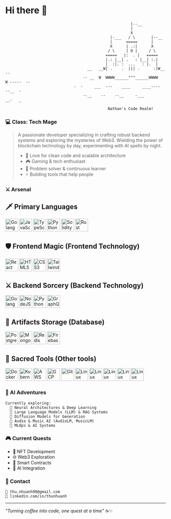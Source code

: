 # Hi there 👋

```
                                                       |--__
                                                       |
                                                       X
                                              |-___   / \       |--__
                                              |      =====      |
                                              X      | .:|      X
                                             / \     | O |     / \
                                            =====   |:  . |   =====
                                            |.: |__| .   : |__| :.|
                                            |  :|. :  ...   : |.  |
                                    __   __W| .    .  ||| .      :|W__  --
                                  -- __  W  WWWW______"""______WWWW   W -----  --
                              -  -     ___  ---    ____     ____----       --__  -
                                  --__    --    --__     -___        __-   _
 
                                             Nathan's Code Realm! 
```
### 💻 Class: Tech Mage
> A passionate developer specializing in crafting robust backend systems and exploring the mysteries of Web3. 
> Wielding the power of blockchain technology by day, experimenting with AI spells by night.
> 
> - 🌟 Love for clean code and scalable architecture
> - 🎮 Gaming & tech enthusiast
> - 🔧 Problem solver & continuous learner
> - ⚡ Building tools that help people

### ⚔️ Arsenal
## 🗡️ Primary Languages
<picture>
  <source media="(prefers-color-scheme: dark)" srcset="https://cdn.jsdelivr.net/gh/devicons/devicon/icons/go/go-original-wordmark.svg">
  <source media="(prefers-color-scheme: light)" srcset="https://cdn.jsdelivr.net/gh/devicons/devicon/icons/go/go-original-wordmark.svg">
  <img alt="Golang" width="40" height="40" src="https://cdn.jsdelivr.net/gh/devicons/devicon/icons/go/go-original-wordmark.svg">
</picture>
<picture>
  <img alt="JavaScript" width="40" height="40" src="https://cdn.jsdelivr.net/gh/devicons/devicon/icons/javascript/javascript-original.svg">
</picture>
<picture>
  <img alt="TypeScript" width="40" height="40" src="https://cdn.jsdelivr.net/gh/devicons/devicon/icons/typescript/typescript-original.svg">
</picture>
<picture>
  <img alt="Python" width="40" height="40" src="https://cdn.jsdelivr.net/gh/devicons/devicon/icons/python/python-original.svg">
</picture>
<picture>
  <img alt="Solidity" width="40" height="40" src="https://cdn.jsdelivr.net/gh/devicons/devicon/icons/solidity/solidity-original.svg">
</picture>
<picture>
  <img alt="Rust" width="40" height="40" src="https://cdn.jsdelivr.net/gh/devicons/devicon/icons/rust/rust-original.svg">
</picture>

## 🛡️ Frontend Magic (Frontend Technology)
<picture>
  <img alt="React" width="40" height="40" src="https://cdn.jsdelivr.net/gh/devicons/devicon/icons/react/react-original.svg">
</picture>
<picture>
  <img alt="HTML5" width="40" height="40" src="https://cdn.jsdelivr.net/gh/devicons/devicon/icons/html5/html5-original.svg">
</picture>
<picture>
  <img alt="CSS3" width="40" height="40" src="https://cdn.jsdelivr.net/gh/devicons/devicon/icons/css3/css3-original.svg">
</picture>
<picture>
  <img alt="TailwindCSS" width="40" height="40" src="https://cdn.jsdelivr.net/gh/devicons/devicon/icons/tailwindcss/tailwindcss-original.svg">
</picture>

## ⚔️ Backend Sorcery (Backend Technology)
<picture>
  <img alt="Golang" width="40" height="40" src="https://cdn.jsdelivr.net/gh/devicons/devicon/icons/go/go-original-wordmark.svg">
</picture>
<picture>
  <img alt="NodeJS" width="40" height="40" src="https://cdn.jsdelivr.net/gh/devicons/devicon/icons/nodejs/nodejs-original.svg">
</picture>
<picture>
  <img alt="Python" width="40" height="40" src="https://cdn.jsdelivr.net/gh/devicons/devicon/icons/python/python-original.svg">
</picture>
<picture>
  <img alt="GraphQL" width="40" height="40" src="https://cdn.jsdelivr.net/gh/devicons/devicon/icons/graphql/graphql-plain.svg">
</picture>

## 🏺 Artifacts Storage (Database)
<picture>
  <img alt="PostgreSQL" width="40" height="40" src="https://cdn.jsdelivr.net/gh/devicons/devicon/icons/postgresql/postgresql-original.svg">
</picture>
<picture>
  <img alt="MongoDB" width="40" height="40" src="https://cdn.jsdelivr.net/gh/devicons/devicon/icons/mongodb/mongodb-original.svg">
</picture>
<picture>
  <img alt="Redis" width="40" height="40" src="https://cdn.jsdelivr.net/gh/devicons/devicon/icons/redis/redis-original.svg">
</picture>
<picture>
  <img alt="Firebase" width="40" height="40" src="https://cdn.jsdelivr.net/gh/devicons/devicon/icons/firebase/firebase-plain.svg">
</picture>

## 🧪 Sacred Tools (Other tools)
<picture>
  <img alt="Docker" width="40" height="40" src="https://cdn.jsdelivr.net/gh/devicons/devicon/icons/docker/docker-original.svg">
</picture>
<picture>
  <img alt="Kubernetes" width="40" height="40" src="https://cdn.jsdelivr.net/gh/devicons/devicon/icons/kubernetes/kubernetes-original.svg">
</picture>
<picture>
  <img alt="AWS" width="40" height="40" src="https://cdn.jsdelivr.net/gh/devicons/devicon/icons/amazonwebservices/amazonwebservices-original-wordmark.svg">
</picture>
<picture>
  <img alt="GCP" width="40" height="40" src="https://cdn.jsdelivr.net/gh/devicons/devicon/icons/googlecloud/googlecloud-original.svg">
</picture>
<picture>
  <img alt="Git" width="40" height="40" src="https://cdn.jsdelivr.net/gh/devicons/devicon/icons/git/git-original.svg">
</picture>
<picture>
  <img alt="Linux" width="40" height="40" src="https://cdn.jsdelivr.net/gh/devicons/devicon/icons/linux/linux-original.svg">
</picture> 
<picture>
  <img alt="Linux" width="40" height="40" src="https://cdn.jsdelivr.net/gh/devicons/devicon/icons/prometheus/prometheus-original.svg">
</picture>
<picture>
  <img alt="Linux" width="40" height="40" src="https://cdn.jsdelivr.net/gh/devicons/devicon/icons/grafana/grafana-original.svg">
</picture>
<picture>
  <img alt="Linux" width="40" height="40" src="https://cdn.jsdelivr.net/gh/devicons/devicon/icons/argocd/argocd-original.svg">
</picture>
<picture>
  <img alt="Linux" width="40" height="40" src="https://cdn.jsdelivr.net/gh/devicons/devicon/icons/elasticsearch/elasticsearch-original.svg">
</picture>



### 🤖 AI Adventures
```
Currently exploring:
  🧠 Neural Architectures & Deep Learning
  🔮 Large Language Models (LLM) & RAG Systems
  🎨 Diffusion Models for Generation
  🎵 Audio & Music AI (AudioLM, MusicLM)
  🎯 MLOps & AI Systems
```

### 🎮 Current Quests
- 🎨 NFT Development
- 🌐 Web3 Exploration
- 📜 Smart Contracts
- 🤖 AI Integration

### 🌟 Contact
```
📧 thu.nhuanh99@gmail.com
🔗 linkedin.com/in/thunhuanh
```

---
*"Turning coffee into code, one quest at a time"* ☕✨
